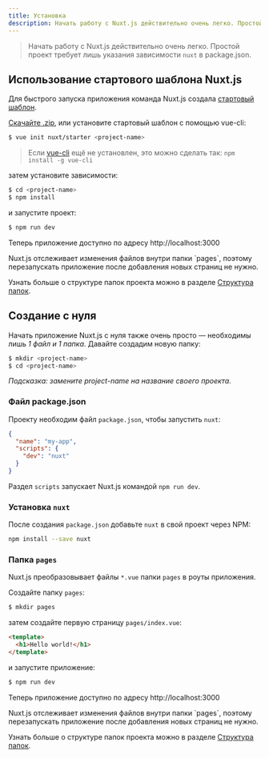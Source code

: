 ```yaml
---
title: Установка
description: Начать работу с Nuxt.js действительно очень легко. Простой проект требует лишь указания зависимости nuxt в package.json.
---
```


> Начать работу с Nuxt.js действительно очень легко. Простой проект требует лишь указания зависимости `nuxt` в package.json.

## Использование стартового шаблона Nuxt.js

Для быстрого запуска приложения команда Nuxt.js создала [стартовый шаблон](https://github.com/nuxt/starter).

[Скачайте .zip](https://github.com/nuxt/starter/archive/source.zip), или установите стартовый шаблон с помощью vue-cli:

```bash
$ vue init nuxt/starter <project-name>
```

> Если [vue-cli](https://github.com/vuejs/vue-cli) ещё не установлен, это можно сделать так: `npm install -g vue-cli`

затем установите зависимости:

```bash
$ cd <project-name>
$ npm install
```

и запустите проект:
```bash
$ npm run dev
```
Теперь приложение доступно по адресу http://localhost:3000

<p class="Alert">Nuxt.js отслеживает изменения файлов внутри папки `pages`, поэтому перезапускать приложение после добавления новых страниц не нужно.</p>

Узнать больше о структуре папок проекта можно в разделе [Структура папок](/guide/directory-structure).

## Создание с нуля

Начать приложение Nuxt.js с нуля также очень просто — необходимы лишь *1 файл и 1 папка*.
Давайте создадим новую папку:

```bash
$ mkdir <project-name>
$ cd <project-name>
```

*Подсказка: замените project-name на название своего проекта.*

### Файл package.json

Проекту необходим файл `package.json`, чтобы запустить `nuxt`:
```json
{
  "name": "my-app",
  "scripts": {
    "dev": "nuxt"
  }
}
```
Раздел `scripts` запускает Nuxt.js командой `npm run dev`.

### Установка `nuxt`

После создания `package.json` добавьте `nuxt` в свой проект через NPM:
```bash
npm install --save nuxt
```

### Папка `pages`

Nuxt.js преобразовывает файлы `*.vue` папки `pages` в роуты приложения.

Создайте папку `pages`:
```bash
$ mkdir pages
```

затем создайте первую страницу `pages/index.vue`:
```html
<template>
  <h1>Hello world!</h1>
</template>
```

и запустите приложение:
```bash
$ npm run dev
```
Теперь приложение доступно по адресу http://localhost:3000

<p class="Alert">Nuxt.js отслеживает изменения файлов внутри папки `pages`, поэтому перезапускать приложение после добавления новых страниц не нужно.</p>

Узнать больше о структуре папок проекта можно в разделе [Структура папок](/guide/directory-structure).
